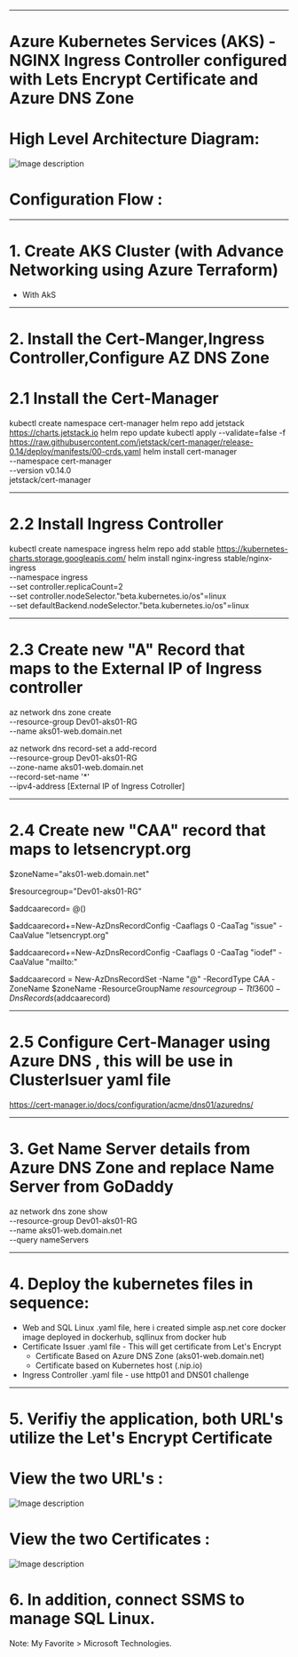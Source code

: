 ----------------------------------------------------------
# Azure Kubernetes Services (AKS) - NGINX Ingress Controller configured with Lets Encrypt Certificate and Azure DNS Zone


# High Level Architecture Diagram:


![Image description](https://github.com/GBuenaflor/01azure-aks-ingresscontroller-https/blob/master/GB-AKS-Ingress-Https.png)



# Configuration Flow :


----------------------------------------------------------
# 1. Create AKS Cluster (with Advance Networking using Azure Terraform)
  
  - With AkS    
 
----------------------------------------------------------
# 2. Install the Cert-Manger,Ingress Controller,Configure AZ DNS Zone

# 2.1  Install the Cert-Manager
    
kubectl create namespace cert-manager
helm repo add jetstack https://charts.jetstack.io
helm repo update
kubectl apply --validate=false -f https://raw.githubusercontent.com/jetstack/cert-manager/release-0.14/deploy/manifests/00-crds.yaml
helm install cert-manager \
    --namespace cert-manager \
    --version v0.14.0 \
    jetstack/cert-manager
    
----------------------------------------------------------
# 2.2 Install Ingress Controller
    
kubectl create namespace ingress
helm repo add stable https://kubernetes-charts.storage.googleapis.com/
helm install nginx-ingress stable/nginx-ingress \
    --namespace ingress \
    --set controller.replicaCount=2 \
    --set controller.nodeSelector."beta\.kubernetes\.io/os"=linux \
    --set defaultBackend.nodeSelector."beta\.kubernetes\.io/os"=linux
    
----------------------------------------------------------
# 2.3 Create new "A" Record that maps to the External IP of Ingress controller
           
az network dns zone create \
  --resource-group Dev01-aks01-RG \
  --name aks01-web.domain.net
 
az network dns record-set a add-record \
    --resource-group Dev01-aks01-RG \
    --zone-name aks01-web.domain.net \
    --record-set-name '*' \
    --ipv4-address [External IP of Ingress Cotroller]


----------------------------------------------------------
# 2.4 Create new "CAA" record that maps to letsencrypt.org 


$zoneName="aks01-web.domain.net"

$resourcegroup="Dev01-aks01-RG"

$addcaarecord= @()

$addcaarecord+=New-AzDnsRecordConfig -Caaflags 0 -CaaTag "issue" -CaaValue "letsencrypt.org"

$addcaarecord+=New-AzDnsRecordConfig -Caaflags 0 -CaaTag "iodef" -CaaValue "mailto:<Your Email Address>"

$addcaarecord = New-AzDnsRecordSet -Name "@" -RecordType CAA -ZoneName $zoneName -ResourceGroupName $resourcegroup -Ttl 3600 -DnsRecords ($addcaarecord)



----------------------------------------------------------
# 2.5 Configure Cert-Manager using Azure DNS , this will be use in ClusterIsuer yaml file


https://cert-manager.io/docs/configuration/acme/dns01/azuredns/
       
       
----------------------------------------------------------
# 3. Get Name Server details from Azure DNS Zone and replace Name Server from GoDaddy


az network dns zone show \
  --resource-group Dev01-aks01-RG \
  --name aks01-web.domain.net \
  --query nameServers

----------------------------------------------------------
# 4. Deploy the kubernetes files in sequence:


   - Web and SQL Linux .yaml file, here i created simple asp.net core docker image deployed in dockerhub, sqllinux from docker hub
   - Certificate Issuer .yaml file - This will get certificate from Let's Encrypt
       - Certificate Based on Azure DNS Zone (aks01-web.domain.net)
       - Certificate based on Kubernetes host (.nip.io) 
   - Ingress Controller .yaml file - use http01 and DNS01 challenge
  
  
----------------------------------------------------------
# 5. Verifiy the application, both URL's utilize the Let's Encrypt Certificate


# View the two URL's :


![Image description](https://github.com/GBuenaflor/01azure-aks-ingresscontroller-https/blob/master/GB-AKS-Ingress-Https02.png)


# View the two Certificates :


![Image description](https://github.com/GBuenaflor/01azure-aks-ingresscontroller-https/blob/master/GB-AKS-Ingress-Https03.png)


# 6. In addition, connect SSMS to manage SQL Linux.

Note: My Favorite > Microsoft Technologies.
